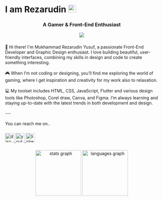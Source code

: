 <h1 align="left">I am Rezarudin <img src="https://www.pngplay.com/wp-content/uploads/12/Mario-Mushroom-PNG-Free-File-Download.png" alt="Your Image" width="25" height="25" style="margin-right: 20px;" /></h1>

<h3 align="center">A Gamer & Front-End Enthusiast</h3>
<div align="center">
  <img src="https://profile-counter.glitch.me/Rezarudin/count.svg?"  />
</div>

###

<p align="left">👋 Hi there! I'm Mukhammad Rezarudin Yusuf, a passionate Front-End Developer and Graphic Design enthusiast. I love building beautiful, user-friendly interfaces, combining my skills in design and code to create something interesting. <br><br>🎮 When I’m not coding or designing, you’ll find me exploring the world of gaming, where I get inspiration and creativity for my work also to relaxation.<br><br>💻 My toolset includes HTML, CSS, JavaScript, Flutter and various design tools like Photoshop, Corel draw, Canva, and Figma. I’m always learning and staying up-to-date with the latest trends in both development and design. <br><br>--- <br><br>You can reach me on..</p>

###

<div align="left">
  <a href="https://discord.gg/BsAmAAWzVc" target="_blank">
    <img src="https://raw.githubusercontent.com/maurodesouza/profile-readme-generator/master/src/assets/icons/social/discord/default.svg" width="30" height="30" alt="discord logo"  />
  </a>
  <a href="https://www.youtube.com/@icecreamre21" target="_blank">
    <img src="https://raw.githubusercontent.com/maurodesouza/profile-readme-generator/master/src/assets/icons/social/youtube/default.svg" width="30" height="30" alt="youtube logo"  />
  </a>
  <a href="https://www.linkedin.com/in/mukhammad-rezarudin-yusuf-028384264/" target="_blank">
    <img src="https://raw.githubusercontent.com/maurodesouza/profile-readme-generator/master/src/assets/icons/social/linkedin/default.svg" width="30" height="30" alt="linkedin logo"  />
  </a>
</div>

###
<div align="center">
  <img src="https://github-readme-stats.vercel.app/api?username=Rezarudin&hide_title=false&hide_rank=false&show_icons=true&include_all_commits=true&count_private=true&disable_animations=false&theme=dracula&locale=en&hide_border=false&order=1" height="150" alt="stats graph"  />
  <img src="https://github-readme-stats.vercel.app/api/top-langs?username=Rezarudin&locale=en&hide_title=false&layout=compact&card_width=320&langs_count=5&theme=dracula&hide_border=false&order=2" height="150" alt="languages graph"  />
</div>

###

